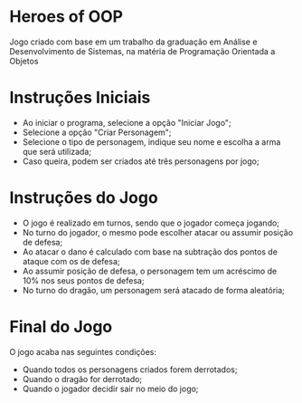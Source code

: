 # Heroes of OOP
Jogo criado com base em um trabalho da graduação em Análise e Desenvolvimento de Sistemas, na matéria de Programação Orientada a Objetos

# Instruções Iniciais
 - Ao iniciar o programa, selecione a opção "Iniciar Jogo";
 - Selecione a opção "Criar Personagem";
 - Selecione o tipo de personagem, indique seu nome e escolha a arma que será utilizada;
 - Caso queira, podem ser criados até três personagens por jogo;

# Instruções do Jogo
 - O jogo é realizado em turnos, sendo que o jogador começa jogando;
 - No turno do jogador, o mesmo pode escolher atacar ou assumir posição de defesa;
 - Ao atacar o dano é calculado com base na subtração dos pontos de ataque com os de defesa;
 - Ao assumir posição de defesa, o personagem tem um acréscimo de 10% nos seus pontos de defesa;
 - No turno do dragão, um personagem será atacado de forma aleatória;

# Final do Jogo
 O jogo acaba nas seguintes condições:
   - Quando todos os personagens criados forem derrotados;
   - Quando o dragão for derrotado;
   - Quando o jogador decidir sair no meio do jogo;